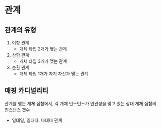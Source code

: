 # 관계

## 관계의 유형

1. 이항 관계
	- 개체 타입 2개가 맺는 관계
2. 삼항 관계
	- 개체 타입 3개가 맺는 관계
3. 순환 관계
	- 개체 타입 1개가 자기 자신과 맺는 관계

## 매핑 카디널리티
관계를 맺는 개체 집합에서, 각 개체 인스턴스가 연관성을 맺고 있는 상대 개체 집합의 인스턴스 갯수

- 일대일, 일대다, 다대다 관계

